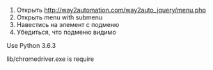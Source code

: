 1) Открыть http://way2automation.com/way2auto_jquery/menu.php
2) Открыть menu with submenu
3) Навестись на элемент с подменю
4) Убедиться, что подменю видимо

Use Python 3.6.3

lib/chromedriver.exe is require